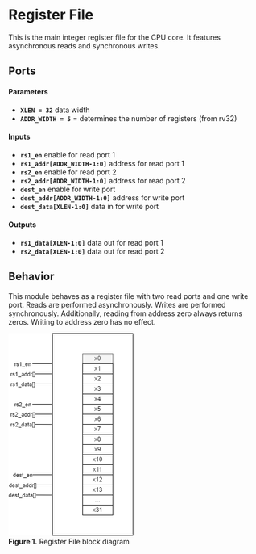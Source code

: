 # Register File

This is the main integer register file for the CPU core.
It features asynchronous reads and synchronous writes.

## Ports

#### Parameters

- **`XLEN = 32`** data width
- **`ADDR_WIDTH = 5`** = determines the number of registers (from rv32)

#### Inputs

- **`rs1_en`** enable for read port 1
- **`rs1_addr[ADDR_WIDTH-1:0]`** address for read port 1
- **`rs2_en`** enable for read port 2
- **`rs2_addr[ADDR_WIDTH-1:0]`** address for read port 2
- **`dest_en`** enable for write port
- **`dest_addr[ADDR_WIDTH-1:0]`** address for write port
- **`dest_data[XLEN-1:0]`** data in for write port

#### Outputs

- **`rs1_data[XLEN-1:0]`** data out for read port 1
- **`rs2_data[XLEN-1:0]`** data out for read port 2

## Behavior

This module behaves as a register file with two read ports and one write port.
Reads are performed asynchronously.
Writes are performed synchronously.
Additionally, reading from address zero always returns zeros.
Writing to address zero has no effect.

![Block Diagram](./figures/RegisterFile.drawio.png) \
**Figure 1.** Register File block diagram

